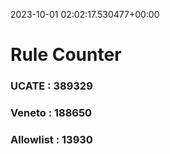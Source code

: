 2023-10-01 02:02:17.530477+00:00
# Rule Counter 
 ### UCATE : 389329

 ### Veneto : 188650

 ### Allowlist : 13930